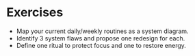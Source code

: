 # Exercises

- Map your current daily/weekly routines as a system diagram.
- Identify 3 system flaws and propose one redesign for each.
- Define one ritual to protect focus and one to restore energy.
